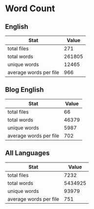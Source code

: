 # Word Count

## English

Stat | Value
---- | -----
total files | 271
total words | 261805
unique words | 12465
average words per file | 966

## Blog English

Stat | Value
---- | -----
total files | 66
total words | 46379
unique words | 5987
average words per file | 702

## All Languages

Stat | Value
---- | -----
total files | 7232
total words | 5434925
unique words | 93979
average words per file | 751
